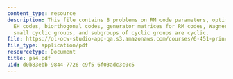 ```yaml
---
content_type: resource
description: This file contains 8 problems on RM code parameters, optimizing SPC and
  EH codes, biorthogonal codes, generator matrices for RM codes, Wagner decoding,
  small cyclic groups, and subgroups of cyclic groups are cyclic.
file: https://ol-ocw-studio-app-qa.s3.amazonaws.com/courses/6-451-principles-of-digital-communication-ii-spring-2005/d0b83ebb98447726c9f56f03adc3c0c5_ps4.pdf
file_type: application/pdf
resourcetype: Document
title: ps4.pdf
uid: d0b83ebb-9844-7726-c9f5-6f03adc3c0c5
---
```

